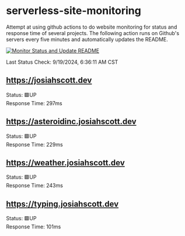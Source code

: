 # serverless-site-monitoring
Attempt at using github actions to do website monitoring for status and response time of several projects. The following action runs on Github's servers every five minutes and automatically updates the README.  

[![Monitor Status and Update README](https://github.com/JosiahSco/serverless-site-monitoring/actions/workflows/monitor.yaml/badge.svg)](https://github.com/JosiahSco/serverless-site-monitoring/actions/workflows/monitor.yaml)

Last Status Check: 9/19/2024, 6:36:11 AM CST

## https://josiahscott.dev
Status: 🟩UP  
Response Time: 297ms

## https://asteroidinc.josiahscott.dev
Status: 🟩UP  
Response Time: 229ms

## https://weather.josiahscott.dev
Status: 🟩UP  
Response Time: 243ms

## https://typing.josiahscott.dev
Status: 🟩UP  
Response Time: 101ms

